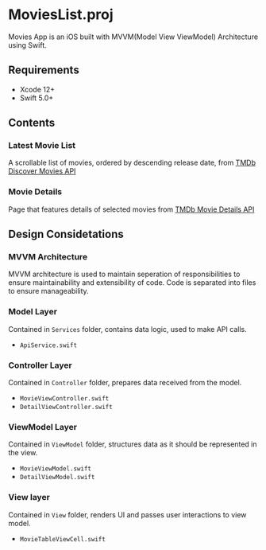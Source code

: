 # MoviesList.proj
Movies App is an iOS built with MVVM(Model View ViewModel) Architecture using Swift.

## Requirements
 - Xcode 12+
 - Swift 5.0+

## Contents

### Latest Movie List

A scrollable list of movies, ordered by descending release date, from [TMDb Discover Movies API](https://developers.themoviedb.org/3/discover/movie-discover)

### Movie Details

Page that features details of selected movies from [TMDb Movie Details API](https://developers.themoviedb.org/3/movies/get-movie-details)

## Design Considetations

### MVVM Architecture
MVVM architecture is used to maintain seperation of responsibilities to ensure maintainability and extensibility of code.
Code is separated into files to ensure manageability.

### Model Layer
Contained in `Services` folder, contains data logic, used to make API calls.
- `ApiService.swift`

### Controller Layer
Contained in `Controller` folder, prepares data received from the model. 
- `MovieViewController.swift` 
- `DetailViewController.swift` 

### ViewModel Layer
Contained in `ViewModel` folder, structures data as it should be represented in the view. 
- `MovieViewModel.swift` 
- `DetailViewModel.swift` 

### View layer
Contained in `View` folder, renders UI and passes user interactions to view model. 
- `MovieTableViewCell.swift` 
